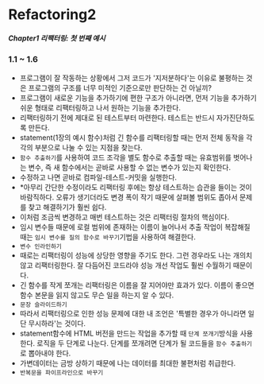 # Refactoring2

##### Chapter1 리팩터링: 첫 번째 예시

### 1.1 ~ 1.6

- 프로그램이 잘 작동하는 상황에서 그저 코드가 '지저분하다'는 이유로 불평하는 것은 프로그램의 구조를 너무 미적인 기준으로만 판단하는 건 아닐끼?
- 프로그램이 새로운 기능을 추가하기에 편한 구조가 아니라면, 먼저 기능을 추가하기 쉬운 형태로 리팩터링하고 나서 원하는 기능을 추가한다.
- 리팩터링하기 전에 제대로 된 테스트부터 마련한다. 테스트는 반드시 자가진단하도록 만든다.
- statement(1장의 예시 함수)처럼 긴 함수를 리팩터링할 때는 먼저 전체 동작을 각각의 부분으로 나눌 수 있는 지점을 찾는다.
- `함수 추출하기`를 사용하여 코드 조각을 별도 함수로 추출할 때는 유효범위를 벗어나는 변수, 즉 새 함수에서는 곧바로 사용할 수 없는 변수가 있는지 확인한다.
- 수정하고 나면 곧바로 컴파일-테스트-커밋을 실행한다.
- \*아무리 간단한 수정이라도 리팩터링 후에는 항상 테스트하는 습관을 들이는 것이 바람직하다. 오류가 생기더라도 변경 폭이 작기 때문에 살펴볼 범위도 좁아서 문제를 찾고 해결하기가 훨씬 쉽다.
- 이처럼 조금씩 변경하고 매번 테스트하는 것은 리팩터링 절차의 핵심이다.
- 임시 변수들 때문에 로컬 범위에 존재하는 이름이 늘어나서 추출 작업이 복잡해질 때는 `임시 변수를 질의 함수로 바꾸기`기법을 사용하여 해결한다.
- `변수 인라인하기`
- 때로는 리팩터링이 성능에 상당한 영향을 주기도 한다. 그런 경우라도 나는 개의치 않고 리팩터링한다. 잘 다듬어진 코드라야 성능 개선 작업도 훨씬 수월하기 때문이다.
- 긴 함수를 작게 쪼개는 리팩터링은 이름을 잘 지어야만 효과가 있다. 이름이 좋으면 함수 본문을 읽지 않고도 무슨 일을 하는지 알 수 있다.
- `문장 슬라이드하기`
- 따라서 리팩터링으로 인한 성능 문제에 대한 내 조언은 '특별한 경우가 아니라면 일단 무시하라'는 것이다.
- statement함수에 HTML 버전을 만드는 작업을 추가할 때 `단계 쪼개기`방식을 사용한다. 로직을 두 단계로 나눈다. 단계를 쪼개려면 단계가 될 코드들을 `함수 추출하기`로 뽑아내야 한다.
- 가변데이터는 금방 상하기 때문에 나는 데이터를 최대한 불편처럼 취급한다.
- `반복문을 파이프라인으로 바꾸기`
